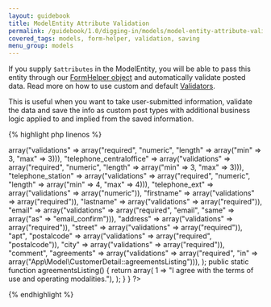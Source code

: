 ```yaml
---
layout: guidebook
title: ModelEntity Attribute Validation
permalink: /guidebook/1.0/digging-in/models/model-entity-attribute-validation/
covered_tags: models, form-helper, validation, saving
menu_group: models
---
```


If you supply `$attributes` in the ModelEntity, you will be able to pass this entity through our [FormHelper object](/guidebook/1.0/digging-in/helpers/form-helper/) and automatically validate posted data. Read more on how to use custom and default [Validators](/guidebook/1.0/digging-in/validators/).

This is useful when you want to take user-submitted information, validate the data and save the info as custom post types with additional business logic applied to and implied from the saved information.

{% highlight php linenos %}
<?php
namespace App\Model\Entity;

class CustomerDetailEntity extends AppCustomPostType {
{
    public $attributes = array(
        "telephone_area"            => array("validations" => array("required", "numeric", "length" => array("min" => 3, "max" => 3))),
        "telephone_centraloffice"   => array("validations" => array("required", "numeric", "length" => array("min" => 3, "max" => 3))),
        "telephone_station"         => array("validations" => array("required", "numeric", "length" => array("min" => 4, "max" => 4))),
        "telephone_ext"             => array("validations" => array("numeric")),
        "firstname"     => array("validations" => array("required")),
        "lastname"      => array("validations" => array("required")),
        "email"         => array("validations" => array("required", "email", "same" => array("as" => "email_confirm"))),
        "address"       => array("validations" => array("required")),
        "street"        => array("validations" => array("required")),
        "apt",
        "postalcode"    => array("validations" => array("required", "postalcode")),
        "city"          => array("validations" => array("required")),
        "comment",
        "agreements"              => array("validations" => array("required", "in" => array("App\Model\CustomerDetail::agreementsListing"))),
    );

    public static function agreementsListing()
    {
        return array(
            1 => "I agree with the terms of use and operating modalities."),
        );
    }
}
?>
{% endhighlight %}
